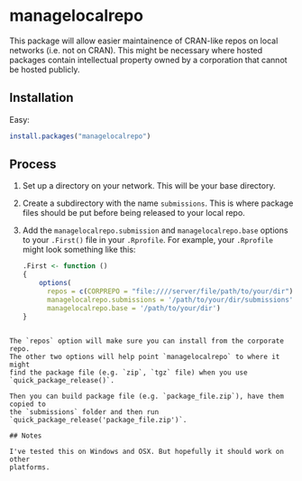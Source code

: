 # managelocalrepo

This package will allow easier maintainence of CRAN-like repos on local 
networks (i.e. not on CRAN). This might be necessary where hosted packages 
contain intellectual property owned by a corporation that cannot be hosted 
publicly.

## Installation

Easy:

```R
install.packages("managelocalrepo")
```

## Process

1. Set up a directory on your network. This will be your base directory.
2. Create a subdirectory with the name `submissions`. This is where package
files should be put before being released to your local repo.
3. Add the `managelocalrepo.submission` and `managelocalrepo.base` options 
   to your `.First()` file in your `.Rprofile`. For example, your `.Rprofile` 
   might look something like this:

   ```R
   .First <- function () 
   {
       options( 
         repos = c(CORPREPO = "file:////server/file/path/to/your/dir"),
         managelocalrepo.submissions = '/path/to/your/dir/submissions',
         managelocalrepo.base = '/path/to/your/dir')
   }
  ```
  
  The `repos` option will make sure you can install from the corporate repo. 
  The other two options will help point `managelocalrepo` to where it might
  find the package file (e.g. `zip`, `tgz` file) when you use 
  `quick_package_release()`.

Then you can build package file (e.g. `package_file.zip`), have them copied to
the `submissions` folder and then run
`quick_package_release('package_file.zip')`.

## Notes

I've tested this on Windows and OSX. But hopefully it should work on other 
platforms.
